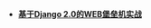 * [**基于Django 2.0的WEB堡垒机实战**](/Code%20Language/backend/Python/web/Django/刘江博客/基于Django%202.0的WEB堡垒机实战/README)  
